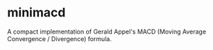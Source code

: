 # minimacd
A compact implementation of Gerald Appel's MACD (Moving Average Convergence / Divergence) formula.
